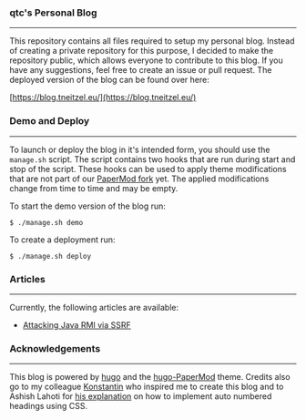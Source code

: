 ### qtc's Personal Blog

----

This repository contains all files required to setup my personal blog. Instead of
creating a private repository for this purpose, I decided to make the repository
public, which allows everyone to contribute to this blog. If you have any suggestions,
feel free to create an issue or pull request. The deployed version of the blog can be
found over here:

[https://blog.tneitzel.eu/](https://blog.tneitzel.eu/)


### Demo and Deploy

----

To launch or deploy the blog in it's intended form, you should use the ``manage.sh`` script.
The script contains two hooks that are run during start and stop of the script. These hooks
can be used to apply theme modifications that are not part of our [PaperMod fork](https://github.com/qtc-de/hugo-PaperMod)
yet. The applied modifications change from time to time and may be empty.

To start the demo version of the blog run:

```console
$ ./manage.sh demo
```

To create a deployment run:

```console
$ ./manage.sh deploy
```

### Articles

----

Currently, the following articles are available:

* [Attacking Java RMI via SSRF](https://blog.tneitzel.eu/posts/01-attacking-java-rmi-via-ssrf/)


### Acknowledgements

----

This blog is powered by [hugo](https://github.com/gohugoio/hugo) and the [hugo-PaperMod](
https://github.com/adityatelange/hugo-PaperMod) theme. Credits also go to my colleague
[Konstantin](https://twitter.com/kwnypwny) who inspired me to create this blog and to
Ashish Lahoti for [his explanation](https://codingnconcepts.com/hugo/auto-number-headings-hugo/)
on how to implement auto numbered headings using CSS.
